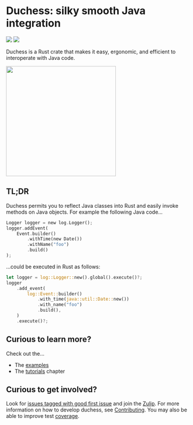 # Duchess: silky smooth Java integration

[<img src="https://img.shields.io/badge/chat-on%20Zulip-green"></img>][Zulip]
[<img src="https://img.shields.io/badge/Coverage-green"></img>][Coverage]

Duchess is a Rust crate that makes it easy, ergonomic, and efficient to interoperate with Java code.

<img src="book/src/duchess.svg" width="300"></img>


## TL;DR

Duchess permits you to reflect Java classes into Rust and easily invoke methods on Java objects. For example the following Java code...

```rust
Logger logger = new log.Logger();
logger.addEvent(
    Event.builder()
        .withTime(new Date())
        .withName("foo")
        .build()
);
```

...could be executed in Rust as follows:

```rust
let logger = log::Logger::new().global().execute()?;
logger
    .add_event(
        log::Event::builder()
            .with_time(java::util::Date::new())
            .with_name("foo")
            .build(),
    )
    .execute()?;
```

## Curious to learn more?

Check out the...

* The [examples](https://github.com/duchess-rs/duchess/tree/main/test-crates/duchess-java-tests/tests/ui/examples)
* The [tutorials](https://duchess-rs.github.io/duchess/tutorials.html) chapter

## Curious to get involved?

Look for [issues tagged with good first issue][] and join the [Zulip][]. For more information on how to develop duchess, 
see [Contributing][]. You may also be able to improve test [coverage].

[issues tagged with good first issue]: https://github.com/duchess-rs/duchess/issues?q=is%3Aopen+is%3Aissue+label%3A%22good+first+issue%22
[Zulip]: https://duchess.zulipchat.com/
[Contributing]: CONTRIBUTING.md
[Coverage]: https://duchess-rs.github.io/duchess/coverage
